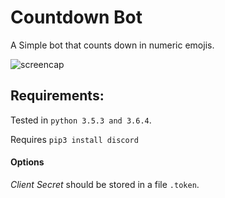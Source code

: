 # Countdown Bot

A Simple bot that counts down in numeric emojis.

![screencap](https://raw.githubusercontent.com/seanbrecke/discord-countdown-bot/master/screencaps/count.png)

## Requirements:

Tested in `python 3.5.3 and 3.6.4`.

Requires `pip3 install discord`

#### Options

_Client Secret_ should be stored in a file `.token`.
